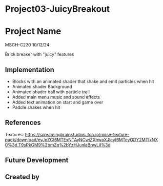 # Project03-JuicyBreakout

# Project Name
MSCH-C220 10/12/24

Brick breaker with "juicy" features

## Implementation
* Blocks with an animated shader that shake and emit particles when hit
* Animated shader Background
* Animated shader ball with particle trail
* Added main menu music and sound effects
* Added text animation on start and game over
* Paddle shakes when hit

## References
Textures: https://screamingbrainstudios.itch.io/noise-texture-pack/download/eyJpZCI6MTExNTAyNCwiZXhwaXJlcyI6MTcyODY2MTIxNX0%3d.T9sPkGM9%2bmZq%2bYzHJunlaBnwLiI%3d


## Future Development

## Created by